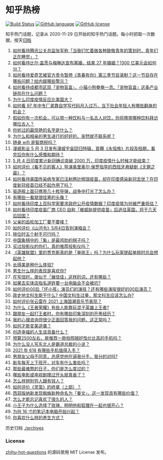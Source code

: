 # 知乎热榜
[![Build Status](https://github.com/ToWeLong/zhihu-hot-questions/workflows/CI/badge.svg)](https://github.com/ToWeLong/zhihu-hot-questions/actions)
[![GitHub language](https://img.shields.io/badge/language-golang-orange.svg)](https://golang.org/)
[![GitHub license](https://img.shields.io/github/license/ToWeLong/zhihu-hot-questions)](https://github.com/ToWeLong/zhihu-hot-questions/blob/main/LICENSE)

知乎热门话题，记录从 2020-11-29 日开始的知乎热门话题。每小时抓取一次数据，按天[归档](./archives)

<!-- BEGIN -->

1. [如何看待腾讯公关总监张军称「当我们忙着做各种致敬青年的策划时，青年们正在睡觉」？](https://www.zhihu.com/question/457759935)
1. [如何看待比尔·盖茨与梅琳达宣布离婚，结束 27 年婚姻？1300 亿美元会如何分？](https://www.zhihu.com/question/457737040)
1. [如何看待爱奇艺被官方责令暂停《青春有你》第三季节目录制？这一节目存在哪些问题？给内娱哪些警示？](https://www.zhihu.com/question/457851906)
1. [如何看待成都市区现「宠物盲盒」，小猫小狗奄奄一息。「宠物盲盒」这条产业链存在什么问题？](https://www.zhihu.com/question/457745277)
1. [为什么印度疫情反应比美国大？](https://www.zhihu.com/question/456804640)
1. [如何看 97 年中专厂弟靠自学写代码月入过万，当下社会年轻人有哪些翻身的机会？](https://www.zhihu.com/question/457749433)
1. [假如你有一次机会，可以带一种饮料与一名古人对饮，你将携带哪种饮料拜访哪位古人？](https://www.zhihu.com/question/457665322)
1. [你听过的最惊艳的名字是什么？](https://www.zhihu.com/question/265694919)
1. [为什么和相亲的男生进行的好好的，突然就不联系呢？](https://www.zhihu.com/question/455019918)
1. [随身 wifi 是智商税吗？](https://www.zhihu.com/question/446103006)
1. [漫威影业 5 月 3 日发布漫威宇宙回归特辑，首曝《永恒族》片段及档期，看完后你有什么感慨和期待？](https://www.zhihu.com/question/457703332)
1. [5 月 4 日印度累计新冠确诊突破 2000 万，印度疫情什么时候才能结束？](https://www.zhihu.com/question/457761447)
1. [如何评价《看不见的客人》导演奥里奥尔·保罗指导的西班牙悬疑剧《无罪之最》？](https://www.zhihu.com/question/453388234)
1. [如何看待美国传染病专家已注射两针辉瑞疫苗，却在印度感染新冠去世？在印度新冠疫苗已经不起作用了吗？](https://www.zhihu.com/question/457803433)
1. [驱逐舰上面只携带几十枚导弹，战争中打光了怎么办？](https://www.zhihu.com/question/39027069)
1. [有哪些一看就很哇塞的头像？](https://www.zhihu.com/question/445718825)
1. [如何看待印度上百科学家要求政府公开疫情数据？印度疫情为何被严重低估？](https://www.zhihu.com/question/457757785)
1. [如何看待印度疫苗厂商 CEO 自称「被威胁提供疫苗」后逃往英国，将于几天后回国？](https://www.zhihu.com/question/457628956)
1. [父亲的齿轮加工厂要不要接？](https://www.zhihu.com/question/450893153)
1. [如何评价《山河令》5月4日告别演唱会？](https://www.zhihu.com/question/457830518)
1. [排位时五个射手可行吗？](https://www.zhihu.com/question/457347115)
1. [中国象棋中的「象」是最鸡肋的棋子吗？](https://www.zhihu.com/question/39282356)
1. [买过投影仪的你们，真的推荐投影仪吗？](https://www.zhihu.com/question/437319206)
1. [《英雄联盟》里的贾克斯真的是「单挑王」吗？为什么玩家提起单挑时总会想起他？](https://www.zhihu.com/question/457010220)
1. [长得美是种什么体验?](https://www.zhihu.com/question/449683760)
1. [男生什么样的表现是喜欢你?](https://www.zhihu.com/question/430805859)
1. [在写信时，类似于「展信佳」这样的词，还有哪些？](https://www.zhihu.com/question/27590044)
1. [如果去实体店指名道姓要一台电脑会不会被坑?](https://www.zhihu.com/question/449490091)
1. [如何评价00后「坏小孩」演员们的演技？还有哪些演技很好的00后演员？](https://www.zhihu.com/question/457684810)
1. [政史地文科生能干什么? 中国文科生过量，那文科生应该怎么办?](https://www.zhihu.com/question/455156955)
1. [如何评价张云雷在 2021 上海国潮音乐节表现？](https://www.zhihu.com/question/457677090)
1. [为什么《王者荣耀》有些人能靠玩混子英雄上王者?](https://www.zhihu.com/question/328458184)
1. [跟朋友一起打王者时，你有哪些印象深刻的开黑经历？](https://www.zhihu.com/question/457741813)
1. [我的心理咨询师很少正面回答我的问题，这正常吗？](https://www.zhihu.com/question/457615630)
1. [如何才能变美逆袭？](https://www.zhihu.com/question/52287991)
1. [创造幸福的人生该具备什么？](https://www.zhihu.com/question/322796494)
1. [预算2500左右，能推荐一款拍照贼好性价比高的手机吗？](https://www.zhihu.com/question/452624562)
1. [为什么没人写东北人是霸道总裁的小说？](https://www.zhihu.com/question/337970710)
1. [2021 年 618 有哪些手机值得入手？](https://www.zhihu.com/question/457255298)
1. [男朋友父母不同意，总感觉他在逼我分手，我分的对吗?](https://www.zhihu.com/question/455441259)
1. [新车每天上下班开，对车有什么害处吗？](https://www.zhihu.com/question/453386492)
1. [那些最难熬的日子，你们是怎么度过的？](https://www.zhihu.com/question/452944848)
1. [哪些电影或电视剧撑过开头就真香了？](https://www.zhihu.com/question/449504220)
1. [怎么样辨别穷人跟有钱人？](https://www.zhihu.com/question/349437220)
1. [如何评价《灵笼》的终章（上部）？](https://www.zhihu.com/question/457072944)
1. [西双版纳新发现蜘蛛新种命名为「姜文」，这一发现具有哪些价值？](https://www.zhihu.com/question/457371552)
1. [怎么才能忘记喜欢了很久的人？](https://www.zhihu.com/question/456682944)
1. [小王子为什么选择了玫瑰，明明他和狐狸在一起也很开心？](https://www.zhihu.com/question/353104840)
1. [为何 16 寸的笔记本电脑开始兴起？](https://www.zhihu.com/question/456973925)
1. [你喜欢什么样的养生方式？](https://www.zhihu.com/question/456345968)

<!-- END -->

历史归档 [./archives](./archives)


### License
[zhihu-hot-questions](https://github.com/towelong/zhihu-hot-questions) 的源码使用 MIT License 发布。